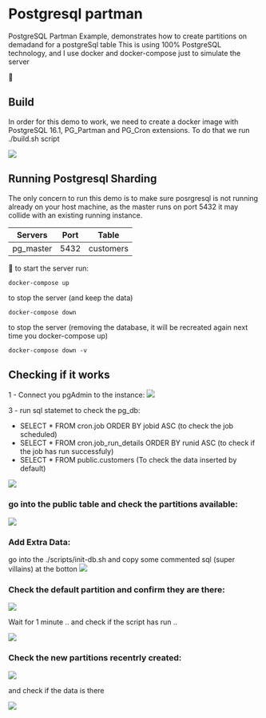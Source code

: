 # Postgresql partman
PostgreSQL Partman Example, demonstrates how to create partitions on demadand for a postgreSql table
This is using 100% PostgreSQL technology, and I use docker and docker-compose just to simulate the server


:dancers: 

## Build
In order for this demo to work, we need to create a docker image with PostgreSQL 16.1, PG_Partman and PG_Cron extensions.
To do that we run ./build.sh script

<img src="readme-imgs/build.png"/>


## Running Postgresql Sharding
The only concern to run this demo is to make sure posrgresql is not running already on your host machine, as the master runs on port 5432 it may collide with an existing running instance.

| Servers     | Port  | Table          |
| ------------| ------|----------------|
| pg_master   | 5432  | customers      |


:woman_dancing:
to start the server run:
```
docker-compose up
```
to stop the server (and keep the data)
```
docker-compose down
```
to stop the server (removing the database, it will be recreated again next time you docker-compose up)
```
docker-compose down -v
```

## Checking if it works
1 - Connect you pgAdmin to the instance:
<img src="readme-imgs/connection.png"/>

3 - run sql statemet to check the pg_db:
- SELECT * FROM cron.job ORDER BY jobid ASC (to check the job scheduled)
- SELECT * FROM cron.job_run_details ORDER BY runid ASC (to check if the job has run successfuly)
- SELECT * FROM public.customers (To check the data inserted by default)
<img src="readme-imgs/customers.png"/>


### go into the public table and check the partitions available:
<img src="readme-imgs/partitions.png"/>

### Add Extra Data:
go into the ./scripts/init-db.sh and copy some commented sql (super villains) at the botton
<img src="readme-imgs/add-extra-data.png"/>

### Check the default partition and confirm they are there:
<img src="readme-imgs/default-table-full.png"/>

Wait for 1 minute .. and check if the script has run ..

<img src="readme-imgs/scripit-has-run.png"/>

### Check the new partitions recentrly created:
<img src="readme-imgs/confirm-partitions.png"/>

and check if the data is there

<img src="readme-imgs/confirm-data.png"/>


